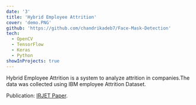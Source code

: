 ```yaml
---
date: '3'
title: 'Hybrid Employee Attrition'
cover: 'demo.PNG'
github: 'https://github.com/chandrikadeb7/Face-Mask-Detection'
tech:
  - OpenCV
  - TensorFlow
  - Keras
  - Python
showInProjects: true
---
```


Hybrid Employee Attrition is a system to analyze attrition in companies.The data was collected using IBM employee Attrition Dataset.

Publication: [ IRJET Paper](https://www.irjet.net/archives/V8/i8/IRJET-V8I8104.pdf).
